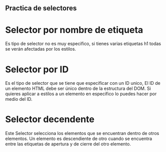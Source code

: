 ## Practica de selectores 

# Selector por nombre de etiqueta 
Es tipo de selector no es muy especifico, si tienes varias etiquetas h1 todas se verán afectadas
por los estilos.

# Selector por ID
Es el tipo de selector que se tiene que especificar con un ID unico, El ID de un elemento HTML debe ser único dentro de la estructura del DOM. Si quieres aplicar a
estilos a un elemento en especifico lo puedes hacer por medio del ID.

# Selector decendente
Este Selector selecciona los elementos que se encuentran dentro de otros elementos. Un elemento es descendiente de otro cuando se encuentra entre las etiquetas de apertura y de cierre del otro elemento.

